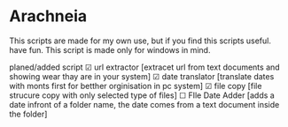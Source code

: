 # Arachneia
This scripts are made for my own use, but if you find this scripts useful. have fun.
This script is made only for windows in mind.

planed/added script
☑ url extractor [extracet url from text documents and showing wear thay are in your system]
☑ date translator [translate dates with monts first for betther orginisation in pc system]
☑ file copy [file strucure copy with only selected type of files]
☐ FIle Date Adder [adds a date infront of a folder name, the date comes from a text document inside the folder]
